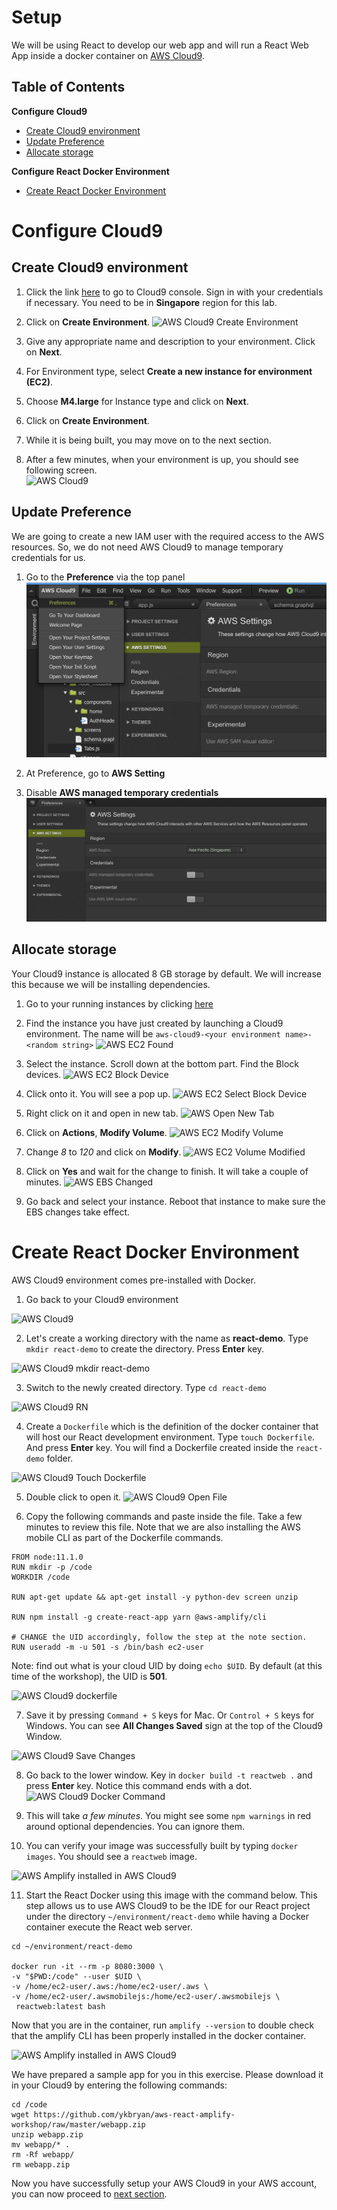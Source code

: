 # Setup
We will be using React to develop our web app and will run a React Web App inside a docker container on [AWS Cloud9](https://aws.amazon.com/cloud9/).

## Table of Contents

**Configure Cloud9**
* [Create Cloud9 environment](#create-cloud9-environment)
* [Update Preference](#update-preference)
* [Allocate storage](#allocate-storage)

**Configure React Docker Environment**
* [Create React Docker Environment](#create-react-docker-environment)

# Configure Cloud9
## Create Cloud9 environment

1. Click the link [here](https://ap-southeast-1.console.aws.amazon.com/cloud9/home/product?region=ap-southeast-1) to go to Cloud9 console. Sign in with your credentials if necessary. You need to be in **Singapore** region for this lab.

2. Click on **Create Environment**.
![AWS Cloud9 Create Environment](images/aws-cloud9-create.png)

3. Give any appropriate name and description to your environment. Click on **Next**.

4. For Environment type, select **Create a new instance for environment (EC2)**.

5. Choose **M4.large** for Instance type and click on **Next**.

6. Click on **Create Environment**.

7. While it is being built, you may move on to the next section.

8. After a few minutes, when your environment is up, you should see following screen.                                      
  ![AWS Cloud9](images/aws-cloud9.png)

## Update Preference

We are going to create a new IAM user with the required access to the AWS resources. So, we do not need AWS Cloud9 to manage temporary credentials for us. 

1. Go to the **Preference** via the top panel
![AWS Cloud9 Preference](images/aws-cloud9-preference.png)

2. At Preference, go to **AWS Setting**

3. Disable **AWS managed temporary credentials**
![AWS Cloud9 Preference](images/aws-cloud9-preference-credentials.png)

## Allocate storage
Your Cloud9 instance is allocated 8 GB storage by default. We will increase this because we will be installing dependencies.

1. Go to your running instances by clicking [here](https://ap-southeast-1.console.aws.amazon.com/ec2/v2/home?region=ap-southeast-1#Instances:sort=desc:launchTime)

2. Find the instance you have just created by launching a Cloud9 environment. The name will be `aws-cloud9-<your environment name>-<random string>`
![AWS EC2 Found](images/aws-ec2-found.jpg)

3. Select the instance. Scroll down at the bottom part. Find the Block devices.
![AWS EC2 Block Device](images/aws-ec2-block-devices.jpg)

4. Click onto it. You will see a pop up.
![AWS EC2 Select Block Device](images/aws-ec2-block-device-popup.jpg)

5. Right click on it and open in new tab.
![AWS Open New Tab](images/aws-open-new-tab.jpg)

6. Click on **Actions**, **Modify Volume**.
![AWS EC2 Modify Volume](images/aws-ec2-modify-volume.jpg)

7. Change *8* to *120* and click on **Modify**.
![AWS EC2 Volume Modified](images/aws-ec2-volume-modified.jpg)

8. Click on **Yes** and wait for the change to finish. It will take a couple of minutes.
![AWS EBS Changed](images/aws-ebs-changed.jpg)

9. Go back and select your instance. Reboot that instance to make sure the EBS changes take effect.

# Create React Docker Environment

AWS Cloud9 environment comes pre-installed with Docker.

1. Go back to your Cloud9 environment

  ![AWS Cloud9](images/aws-cloud9.png)

2. Let's create a working directory with the name as **react-demo**. Type `mkdir react-demo` to create the directory. Press **Enter** key.

  ![AWS Cloud9 mkdir react-demo](images/aws-cloud9-mkdir.png)

3. Switch to the newly created directory. Type `cd react-demo`

  ![AWS Cloud9 RN](images/aws-cloud9-react-demo.png)

4. Create a `Dockerfile` which is the definition of the docker container that will host our React development environment. Type `touch Dockerfile`. And press **Enter** key. You will find a Dockerfile created inside the `react-demo` folder.

  ![AWS Cloud9 Touch Dockerfile](images/aws-cloud9-touch-dockerfile.png)

5. Double click to open it.
![AWS Cloud9 Open File](images/aws-cloud9-open-file.png)

6. Copy the following commands and paste inside the file. Take a few minutes to review this file. Note that we are also installing the AWS mobile CLI as part of the Dockerfile commands.

  ```
  FROM node:11.1.0
  RUN mkdir -p /code
  WORKDIR /code

  RUN apt-get update && apt-get install -y python-dev screen unzip

  RUN npm install -g create-react-app yarn @aws-amplify/cli

  # CHANGE the UID accordingly, follow the step at the note section.
  RUN useradd -m -u 501 -s /bin/bash ec2-user
  ```

  Note: find out what is your cloud UID by doing `echo $UID`. By default (at this time of the workshop), the UID is __501__.

  ![AWS Cloud9 dockerfile](images/aws-cloud9-dockerfile.png)

7. Save it by pressing `Command + S` keys for Mac. Or `Control + S` keys for Windows. You can see **All Changes Saved** sign at the top of the Cloud9 Window.

  ![AWS Cloud9 Save Changes](images/aws-cloud9-save-changes.png)

8. Go back to the lower window. Key in `docker build -t reactweb .` and press **Enter** key. Notice this command ends with a dot.
![AWS Cloud9 Docker Command](images/aws-cloud9-docker-command.png)

9. This will take *a few minutes*. You might see some `npm warnings` in red around optional dependencies. You can ignore them.

10.	You can verify your image was successfully built by typing `docker images`. You should see a `reactweb` image.

  ![AWS Amplify installed in AWS Cloud9](images/aws-cloud9-docker-images.png)

11. Start the React Docker using this image with the command below.
This step allows us to use AWS Cloud9 to be the IDE for our React project under the directory ```~/environment/react-demo``` while having a Docker container execute the React web server.

  ```
  cd ~/environment/react-demo

  docker run -it --rm -p 8080:3000 \
  -v "$PWD:/code" --user $UID \
  -v /home/ec2-user/.aws:/home/ec2-user/.aws \
  -v /home/ec2-user/.awsmobilejs:/home/ec2-user/.awsmobilejs \
   reactweb:latest bash

  ```

  Now that you are in the container, run `amplify --version` to double check that the amplify CLI has been properly installed in the docker container.

  ![AWS Amplify installed in AWS Cloud9](images/aws-cloud9-amplify-installed.png)
  
We have prepared a sample app for you in this exercise. Please download it in your Cloud9 by entering the following commands:
  
  ```
cd /code
wget https://github.com/ykbryan/aws-react-amplify-workshop/raw/master/webapp.zip
unzip webapp.zip
mv webapp/* .
rm -Rf webapp/
rm webapp.zip
```

Now you have successfully setup your AWS Cloud9 in your AWS account, you can now proceed to [next section](../amplifycli/).
